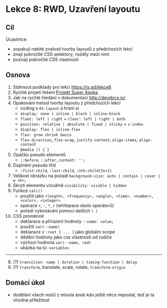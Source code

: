 # Lekce 8: RWD, Uzavření layoutu

## Cíl

Úcastnice:

- zopakují nabité znalosti tvorby layoutů z předchozích lekcí
- znají pokročilé CSS selektory, rozdíly mezi nimi
- poznají pokročilé CSS vlastnosti

## Osnova

1. Stáhnout podklady pro lekci https://is.gd/lekce8
2. Rychlé projetí řešení [Projekt Super Appka](https://tvorimweb-2018-praha.github.io/projekt3-reseni/)
3. Jak na rychlé hledání v dokumentaci http://devdocs.io/
3. Opakování metod tvorby layoutu z předchozích lekcí
    - coding s `01-layout` a hraní si
    - `display: none | inline | block | inline-block`
    - `float: left | right` + `clear: left | right | both`
    - `position: relative | absolute | fixed | sticky` + `z-index`
    - `display: flex | inline-flex`
    - `flex: grow shrink basis`
    - `flex-direction`, `flex-wrap`, `justify-content`, `align-items`, `align-content`
    - `@media () { }`
4. Opáčko pseudo elementů
    - `::before`, `::after`, `content: '';`
5. Doplnění pseudo tříd
    - `:first-child`, `:last-child`, `:nth-child(2n+1)`
6. Velikost obrázku na pozadí `background-size: auto | contain | cover | w <h>;`
7. Skrytí elementu vizuálně `visibility: visible | hidden`
7. Funkce `calc()`
    - použití jako `<length>, <frequency>, <angle>, <time>, <number>, <color>, <integer>`
    - operace ` + `, ` - `, `*`, `/` (whitepace okolo operátorů)
    - pořadí vykonávání pomocí dalších `( )`
7. CSS proměnné
    - deklarace a přirazení hodnoty `--name: value;`
    - použití `var(--name)`
    - deklarace v `:root { ... }` jako globální scope
    - dědění hodnoty jako css vlastností od rodiče
    - výchozí hodnota `var(--name, red)`
    - ukázka na `02-variables`
---
8. (?) `transition: name | duration | timing-function | delay`
9. (?) `transform`, translate, scale, rotate, `transform-origin`

## Domácí úkol

- dodělání všech restů z minula aneb kdo ještě něco neposlal, teď je ta vhodná příležitost
